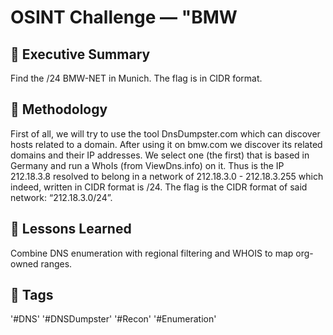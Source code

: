 # OSINT Challenge — "BMW

## 🧭 Executive Summary
Find the /24 BMW-NET in Munich. The flag is in CIDR format.

## 🧰 Methodology
First of all, we will try to use the tool DnsDumpster.com which can discover hosts related to a domain. After using it on bmw.com we discover its related domains and their IP addresses. We select one (the first) that is based in Germany and run a WhoIs (from ViewDns.info) on it. Thus is the IP 212.18.3.8 resolved to belong in a network of 212.18.3.0 - 212.18.3.255 which indeed, written in CIDR format is /24. The flag is the CIDR format of said network: “212.18.3.0/24”. 

## 🧩 Lessons Learned
Combine DNS enumeration with regional filtering and WHOIS to map org-owned ranges.

## 🧠 Tags
'#DNS' '#DNSDumpster' '#Recon' '#Enumeration'

